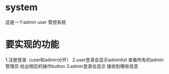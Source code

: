 # system
这是一个admin user 管控系统

# 要实现的功能
1.注册登录（user和admin分开）
2.user登录会显示adminlist 查看所有的admin管理员 给出相应的操作button
3.admin登录会显示 接收到哪些信息

